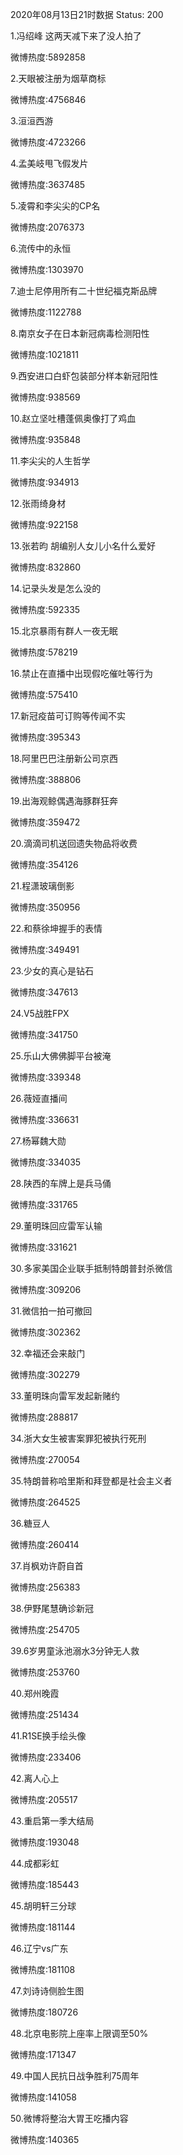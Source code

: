 2020年08月13日21时数据
Status: 200

1.冯绍峰 这两天减下来了没人拍了

微博热度:5892858

2.天眼被注册为烟草商标

微博热度:4756846

3.洹洹西游

微博热度:4723266

4.孟美岐甩飞假发片

微博热度:3637485

5.凌霄和李尖尖的CP名

微博热度:2076373

6.流传中的永恒

微博热度:1303970

7.迪士尼停用所有二十世纪福克斯品牌

微博热度:1122788

8.南京女子在日本新冠病毒检测阳性

微博热度:1021811

9.西安进口白虾包装部分样本新冠阳性

微博热度:938569

10.赵立坚吐槽蓬佩奥像打了鸡血

微博热度:935848

11.李尖尖的人生哲学

微博热度:934913

12.张雨绮身材

微博热度:922158

13.张若昀 胡编别人女儿小名什么爱好

微博热度:832860

14.记录头发是怎么没的

微博热度:592335

15.北京暴雨有群人一夜无眠

微博热度:578219

16.禁止在直播中出现假吃催吐等行为

微博热度:575410

17.新冠疫苗可订购等传闻不实

微博热度:395343

18.阿里巴巴注册新公司京西

微博热度:388806

19.出海观鲸偶遇海豚群狂奔

微博热度:359472

20.滴滴司机送回遗失物品将收费

微博热度:354126

21.程潇玻璃倒影

微博热度:350956

22.和蔡徐坤握手的表情

微博热度:349491

23.少女的真心是钻石

微博热度:347613

24.V5战胜FPX

微博热度:341750

25.乐山大佛佛脚平台被淹

微博热度:339348

26.薇娅直播间

微博热度:336631

27.杨幂魏大勋

微博热度:334035

28.陕西的车牌上是兵马俑

微博热度:331765

29.董明珠回应雷军认输

微博热度:331621

30.多家美国企业联手抵制特朗普封杀微信

微博热度:309206

31.微信拍一拍可撤回

微博热度:302362

32.幸福还会来敲门

微博热度:302279

33.董明珠向雷军发起新赌约

微博热度:288817

34.浙大女生被害案罪犯被执行死刑

微博热度:270054

35.特朗普称哈里斯和拜登都是社会主义者

微博热度:264525

36.糖豆人

微博热度:260414

37.肖枫劝许蔚自首

微博热度:256383

38.伊野尾慧确诊新冠

微博热度:254705

39.6岁男童泳池溺水3分钟无人救

微博热度:253760

40.郑州晚霞

微博热度:251434

41.R1SE换手绘头像

微博热度:233406

42.离人心上

微博热度:205517

43.重启第一季大结局

微博热度:193048

44.成都彩虹

微博热度:185443

45.胡明轩三分球

微博热度:181144

46.辽宁vs广东

微博热度:181108

47.刘诗诗侧脸生图

微博热度:180726

48.北京电影院上座率上限调至50%

微博热度:171347

49.中国人民抗日战争胜利75周年

微博热度:141058

50.微博将整治大胃王吃播内容

微博热度:140365

